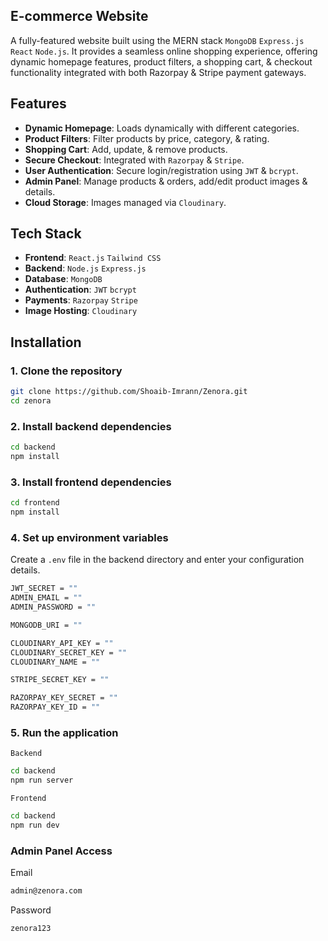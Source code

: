 ## E-commerce Website

A fully-featured website built using the MERN stack `MongoDB` `Express.js` `React` `Node.js`. It provides a seamless online shopping experience, offering dynamic homepage features, product filters, a shopping cart, & checkout functionality integrated with both Razorpay & Stripe payment gateways.

## Features

- **Dynamic Homepage**: Loads dynamically with different categories.
- **Product Filters**: Filter products by price, category, & rating.
- **Shopping Cart**: Add, update, & remove products.
- **Secure Checkout**: Integrated with `Razorpay` & `Stripe`.
- **User Authentication**: Secure login/registration using `JWT` & `bcrypt`.
- **Admin Panel**: Manage products & orders, add/edit product images & details.
- **Cloud Storage**: Images managed via `Cloudinary`.

## Tech Stack

- **Frontend**:         `React.js` `Tailwind CSS`
- **Backend**:          `Node.js` `Express.js`
- **Database**:         `MongoDB`
- **Authentication**:   `JWT` `bcrypt`
- **Payments**:         `Razorpay` `Stripe`
- **Image Hosting**:    `Cloudinary`

## Installation

### 1. Clone the repository

```bash
git clone https://github.com/Shoaib-Imrann/Zenora.git
cd zenora
```

### 2. Install backend dependencies

```bash
cd backend
npm install
```

### 3. Install frontend dependencies

```bash
cd frontend
npm install
```

### 4. Set up environment variables

Create a `.env` file in the backend directory and enter your configuration details.

```bash
JWT_SECRET = ""
ADMIN_EMAIL = ""
ADMIN_PASSWORD = ""

MONGODB_URI = ""

CLOUDINARY_API_KEY = ""
CLOUDINARY_SECRET_KEY = ""
CLOUDINARY_NAME = ""

STRIPE_SECRET_KEY = ""

RAZORPAY_KEY_SECRET = ""
RAZORPAY_KEY_ID = ""
```

### 5. Run the application

`Backend`
```bash
cd backend
npm run server
```

`Frontend`
```bash
cd backend
npm run dev
```

### Admin Panel Access

Email
```bash
admin@zenora.com
```
Password
```bash
zenora123
```